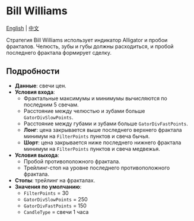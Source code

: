 # Bill Williams
[English](README.md) | [中文](README_cn.md)

Стратегия Bill Williams использует индикатор Alligator и пробои фракталов. Челюсть, зубы и губы должны расходиться, и пробой последнего фрактала формирует сделку.

## Подробности
- **Данные**: свечи цен.
- **Условия входа**:
  - Фрактальные максимумы и минимумы вычисляются по последним 5 свечам.
  - Расстояние между челюстью и зубами больше `GatorDivSlowPoints`.
  - Расстояние между губами и зубами больше `GatorDivFastPoints`.
  - **Лонг**: цена закрывается выше последнего верхнего фрактала минимум на `FilterPoints` пунктов и свеча бычья.
  - **Шорт**: цена закрывается ниже последнего нижнего фрактала минимум на `FilterPoints` пунктов и свеча медвежья.
- **Условия выхода**:
  - Пробой противоположного фрактала.
  - Трейлинг-стоп на уровне последнего противоположного фрактала.
- **Стопы**: трейлинг на фракталах.
- **Значения по умолчанию**:
  - `FilterPoints` = 30
  - `GatorDivSlowPoints` = 250
  - `GatorDivFastPoints` = 150
  - `CandleType` = свечи 1 часа
